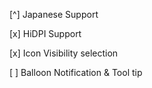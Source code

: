 [^] Japanese Support

[x] HiDPI Support

[x] Icon Visibility selection

[ ] Balloon Notification & Tool tip
